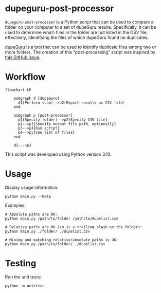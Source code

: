 # dupeguru-post-processor

`dupeguru-post-processor` is a Python script that can be used to compare a folder on your computer to a set of dupeGuru results. Specifically, it can be used to determine which files in the folder are not listed in the CSV file; effectively, identifying the files of which dupeGuru found _no_ duplicates.

[dupeGuru](https://github.com/arsenetar/dupeguru) is a tool that can be used to identify duplicate files among two or more folders. The creation of this "post-processing" script was inspired by [this GitHub issue](https://github.com/arsenetar/dupeguru/issues/218).

# Workflow

```mermaid
flowchart LR

    subgraph d [dupeGuru]
      d1[Perform scan]-->d2[Export results as CSV file]
    end
    
    subgraph p [post-processor]
      p1[Specify folder]-->p2[Specify CSV file]
      p2-->p3[Specify output file path, optionally]
      p3-->p4[Run script]
      p4-->p5[See list of files]
    end
    
    d2-.->p1
```

This script was developed using Python version 3.10.

# Usage

Display usage information:

```shell
python main.py --help
```

Examples:

```shell
# Absolute paths are OK:
python main.py /path/to/folder /path/to/dupelist.csv

# Relative paths are OK (so is a trailing slash on the folder):
python main.py ./folder/ ./dupelist.csv

# Mixing and matching relative/absolute paths is OK:
python main.py /path/to/folder/ ./dupelist.csv
``` 

# Testing

Run the unit tests:

```shell
python -m unittest
```